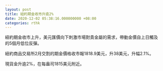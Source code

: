 ```yaml
---
layout: post
title: 紐約期金收市升逾2%
date: 2020-12-02 05:38:16.000000000 +08:00
categories: rthk
---
```


紐約期金收市上升，美元匯價向下刺激市場對貴金屬的需求，帶動金價自上日觸及的5個月低位反彈。

紐約商品交易所2月交割的期金價格收市報1818.9美元，升38美元，升幅2.1%。

現貨金升逾2%，在每盎司1815美元附近。
